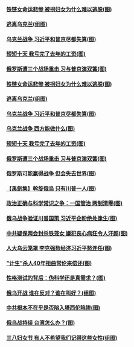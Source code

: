 #### [铁链女命运悲惨 被拐妇女为什么难以逃脱(图)](../pages/p4/1000312.md?t=03121504) 
#### [逃离乌克兰(组图)](../pages/p4/1000295.md?t=03121504) 
#### [乌克兰战争 习近平和普京尽都失算(图)](../pages/p4/1000294.md?t=03121504) 
#### [短短十天 我亏完了去年的工资(图)](../pages/p4/1000196.md?t=03121504) 
#### [俄罗斯遭三个战场重击 习与普京演双簧(图)](../pages/p4/1000212.md?t=03121504) 
#### [铁链女命运悲惨 被拐妇女为什么难以逃脱(图)](../pages/p4/1000312.md?t=03121504) 
#### [逃离乌克兰(组图)](../pages/p4/1000295.md?t=03121504) 
#### [乌克兰战争 习近平和普京尽都失算(图)](../pages/p4/1000294.md?t=03121504) 
#### [乌克兰战争 西方能做什么(图)](../pages/p4/1000293.md?t=03121504) 
#### [短短十天 我亏完了去年的工资(图)](../pages/p4/1000196.md?t=03121504) 
#### [俄罗斯遭三个战场重击 习与普京演双簧(图)](../pages/p4/1000212.md?t=03121504) 
#### [俄罗斯可能赢得战争 但会失去世界(图)](../pages/p4/1000206.md?t=03121504) 
#### [【禹劍集】斡旋俄烏 只有川普一人(图)](../pages/p4/1000203.md?t=03121504) 
#### [政治正确与科学常识之争：一国管治 两制清零(图)](../pages/p4/1000200.md?t=03121504) 
#### [俄乌战争验证川普国策 习近平企盼绝处逢生(图)](../pages/p4/999999.md?t=03121504) 
#### [中共疑保两会封杀铁笼女 嫌犯丧心病狂令人汗颜(图)](../pages/p4/1000111.md?t=03121504) 
#### [人大乌云笼罩 李克强愁经济习近平愁连任(图)](../pages/p4/1000107.md?t=03121504) 
#### [“计生”杀人40年扭曲常伦来偿还(图)](../pages/p4/1000119.md?t=03121504) 
#### [性格测试的背后：伪科学还是真需求？(图)](../pages/p4/1000117.md?t=03121504) 
#### [俄乌开战 谁在反对？谁在叫好？(组图)](../pages/p4/999937.md?t=03121504) 
#### [中共根本不在乎是否陷入塔西佗陷阱(图)](../pages/p4/1000102.md?t=03121504) 
#### [俄乌战持续 台湾怎么办？(图)](../pages/p4/1000115.md?t=03121504) 
#### [三八妇女节 有人不希望我们记得这些女性(组图)](../pages/p4/1000026.md?t=03121504) 
